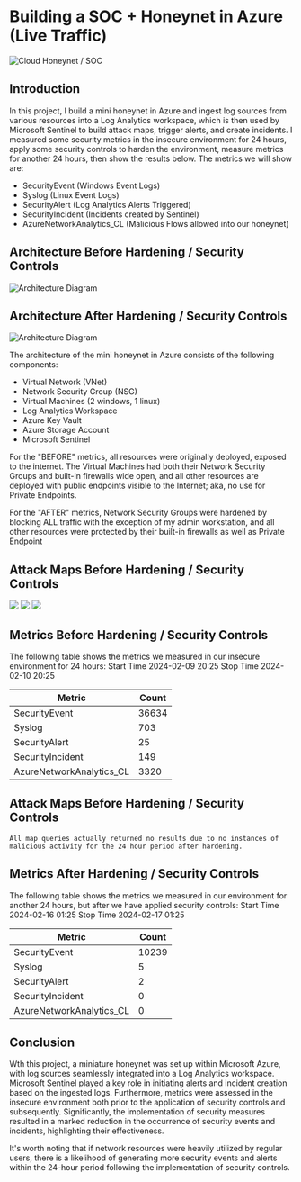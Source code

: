 # Building a SOC + Honeynet in Azure (Live Traffic)
![Cloud Honeynet / SOC](https://github.com/CladiusTokunboh1/Cloud-SOC/assets/161155502/cc930a52-8c21-46f7-92c3-97e059ab6c01)

## Introduction

In this project, I build a mini honeynet in Azure and ingest log sources from various resources into a Log Analytics workspace, which is then used by Microsoft Sentinel to build attack maps, trigger alerts, and create incidents. I measured some security metrics in the insecure environment for 24 hours, apply some security controls to harden the environment, measure metrics for another 24 hours, then show the results below. The metrics we will show are:

- SecurityEvent (Windows Event Logs)
- Syslog (Linux Event Logs)
- SecurityAlert (Log Analytics Alerts Triggered)
- SecurityIncident (Incidents created by Sentinel)
- AzureNetworkAnalytics_CL (Malicious Flows allowed into our honeynet)

## Architecture Before Hardening / Security Controls
![Architecture Diagram](https://i.imgur.com/aBDwnKb.jpg)

## Architecture After Hardening / Security Controls
![Architecture Diagram](https://i.imgur.com/YQNa9Pp.jpg)

The architecture of the mini honeynet in Azure consists of the following components:

- Virtual Network (VNet)
- Network Security Group (NSG)
- Virtual Machines (2 windows, 1 linux)
- Log Analytics Workspace
- Azure Key Vault
- Azure Storage Account
- Microsoft Sentinel

For the "BEFORE" metrics, all resources were originally deployed, exposed to the internet. The Virtual Machines had both their Network Security Groups and built-in firewalls wide open, and all other resources are deployed with public endpoints visible to the Internet; aka, no use for Private Endpoints.

For the "AFTER" metrics, Network Security Groups were hardened by blocking ALL traffic with the exception of my admin workstation, and all other resources were protected by their built-in firewalls as well as Private Endpoint

## Attack Maps Before Hardening / Security Controls
![](https://github.com/CladiusTokunboh1/Cloud-SOC/assets/161155502/14d22345-b4b3-421e-a0f6-072e0bea82d7)
![](https://github.com/CladiusTokunboh1/Cloud-SOC/assets/161155502/55d1af1b-4dc1-47c2-9d86-7d998a3f6d21)
![](https://github.com/CladiusTokunboh1/Cloud-SOC/assets/161155502/a6b88700-7697-4eee-8147-17757899dcdc)

## Metrics Before Hardening / Security Controls

The following table shows the metrics we measured in our insecure environment for 24 hours:
Start Time 2024-02-09 20:25
Stop Time  2024-02-10 20:25

| Metric                   | Count
| ------------------------ | -----
| SecurityEvent            | 36634
| Syslog                   | 703
| SecurityAlert            | 25
| SecurityIncident         | 149
| AzureNetworkAnalytics_CL | 3320

## Attack Maps Before Hardening / Security Controls

```All map queries actually returned no results due to no instances of malicious activity for the 24 hour period after hardening.```

## Metrics After Hardening / Security Controls

The following table shows the metrics we measured in our environment for another 24 hours, but after we have applied security controls:
Start Time 2024-02-16 01:25
Stop Time	 2024-02-17 01:25

| Metric                   | Count
| ------------------------ | -----
| SecurityEvent            | 10239
| Syslog                   | 5
| SecurityAlert            | 2
| SecurityIncident         | 0
| AzureNetworkAnalytics_CL | 0

## Conclusion

Wth this project, a miniature honeynet was set up within Microsoft Azure, with log sources seamlessly integrated into a Log Analytics workspace. Microsoft Sentinel played a key role in initiating alerts and incident creation based on the ingested logs. Furthermore, metrics were assessed in the insecure environment both prior to the application of security controls and subsequently. Significantly, the implementation of security measures resulted in a marked reduction in the occurrence of security events and incidents, highlighting their effectiveness. 

It's worth noting that if network resources were heavily utilized by regular users, there is a likelihood of generating more security events and alerts within the 24-hour period following the implementation of security controls.
